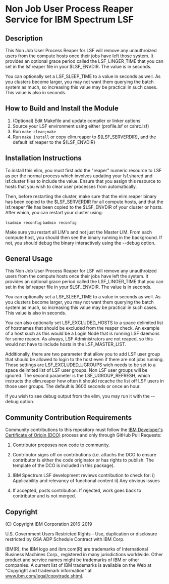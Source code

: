 # Non Job User Process Reaper Service for IBM Spectrum LSF

## Description

This Non Job User Process Reaper for LSF will remove any unauthroized users from the
compute hosts once their jobs have left those system.  It provides an optional grace period called the LSF_LINGER_TIME that you can set in the lsf.reaper file in your $LSF_ENVDIR.  The value is in seconds.

You can optionally set a LSF_SLEEP_TIME to a value in seconds as well.  As you clusters become larger, you may not want them querying the batch system as much, so increasing this value may be practical in such cases.  This value is also in seconds.

## How to Build and Install the Module

1. (Optional) Edit Makefile and update compiler or linker options
2. Source your LSF environment using either (profile.lsf or cshrc.lsf)
3. Run `make clean;make`
4. Run `make install` or copy elim.reaper to ${LSF_SERVERDIR}, and the default lsf.reaper to the ${LSF_ENVDIR}

## Installation Instructions

To install this elim, you must first add the "reaper" numeric resource to LSF as per the normal process which involves updating your lsf.shared and lsf.cluster files to include the value.  Ensure that you assign this resource to hosts that you wish to clear user processes from automatically.

Then, before restarting the cluster, make sure that the elim.reaper binary has been copied to the $LSF_SERVERDIR for all compute hosts, and that the lsf.reaper file has been copied to the $LSF_ENVDIR of your cluster or hosts.  After which, you can restart your cluster using:

`lsadmin reconfig`
`badmin reconfig`

Make sure you restart all LIM's and not just the Master LIM.  From each compute host, you should then see the binary running in the background.  If not, you should debug the binary interactively using the --debug option.

## General Usage

This Non Job User Process Reaper for LSF will remove any unauthroized users from the
compute hosts once their jobs have left the system.  It provides an optional grace period called the LSF_LINGER_TIME that you can set in the lsf.reaper file in your $LSF_ENVDIR.  The value is in seconds.

You can optionally set a LSF_SLEEP_TIME to a value in seconds as well.  As you clusters become larger, you may not want them querying the batch system as much, so increasing this value may be practical in such cases.  This value is also in seconds.

You can also optionally set LSF_EXCLUDED_HOSTS to a space delimited list of hostnames that should be excluded from the reaper check.  An example of a host such as this would be a Login Node that is running LSF daemons for some reason.  As always, LSF Administrators are not reaped, so this would not have to include hosts in the LSF_MASTER_LIST.

Additionally, there are two parameter that allow you to add LSF user group that should be allowed to login to the host even if there are not jobs running.  Those settings are LSF_EXCLUDED_UGROUPS wich needs to be set to a space delimited list of LSF user groups.  Non LSF user groups will be ignored.  The second parameter is the LSF_UGROUP_REFRESH, which instructs the elim.reaper how often it should recache the list off LSF users in those user groups.  The default is 3600 seconds or once an hour.

If you wish to see debug output from the elim, you may run it with the --debug option.

## Community Contribution Requirements

Community contributions to this repository must follow the [IBM Developer's Certificate of Origin (DCO)](https://github.com/IBMSpectrumComputing/platform-python-lsf-api/blob/master/IBMDCO.md) process and only through GitHub Pull Requests:

 1. Contributor proposes new code to community.

 2. Contributor signs off on contributions 
    (i.e. attachs the DCO to ensure contributor is either the code 
    originator or has rights to publish. The template of the DCO is included in
    this package).
 
 3. IBM Spectrum LSF development reviews contribution to check for:
    i)  Applicability and relevancy of functional content 
    ii) Any obvious issues

 4. If accepted, posts contribution. If rejected, work goes back to contributor and is not merged.

## Copyright

(C) Copyright IBM Corporation 2016-2019

U.S. Government Users Restricted Rights - Use, duplication or disclosure 
restricted by GSA ADP Schedule Contract with IBM Corp.

IBM(R), the IBM logo and ibm.com(R) are trademarks of International Business Machines Corp., 
registered in many jurisdictions worldwide. Other product and service names might be trademarks 
of IBM or other companies. A current list of IBM trademarks is available on the Web at 
"Copyright and trademark information" at www.ibm.com/legal/copytrade.shtml.

